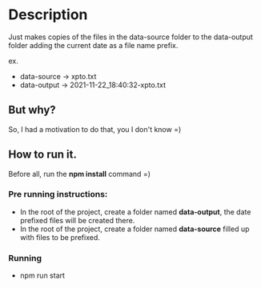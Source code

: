 # Description
Just makes copies of the files in the data-source folder to the data-output folder adding the current date as a file name prefix.

ex.
- data-source -> xpto.txt
- data-output -> 2021-11-22_18:40:32-xpto.txt

## But why?
So, I had a motivation to do that, you I don't know =)

## How to run it.

Before all, run the **npm install** command =)

### Pre running instructions:
- In the root of the project, create a folder named **data-output**, the date prefixed files will be created there.
- In the root of the project, create a folder named **data-source** filled up with files to be prefixed.

### Running
- npm run start
